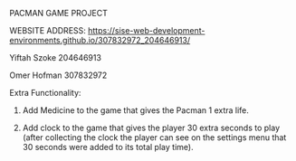 PACMAN GAME PROJECT

WEBSITE ADDRESS: https://sise-web-development-environments.github.io/307832972_204646913/

Yiftah Szoke 204646913

Omer Hofman 307832972

Extra Functionality:

1. Add Medicine to the game that gives the Pacman 1 extra life.

2. Add clock to the game that gives the player 30 extra seconds to play (after collecting the clock the player can see on the settings menu that 30 seconds were added to its total play time).
 

